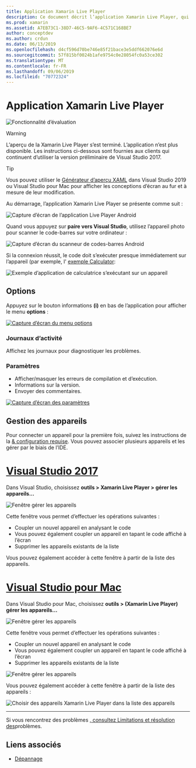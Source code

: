 ```yaml
---
title: Application Xamarin Live Player
description: Ce document décrit l’application Xamarin Live Player, qui peut être utilisée pour afficher un aperçu des modifications du code en direct sur l’appareil. Il traite de l’installation, des exemples, des journaux, des paramètres, de la gestion des appareils et bien plus encore.
ms.prod: xamarin
ms.assetid: A7EB73C1-38D7-46C5-9AF6-4C571C168BE7
author: conceptdev
ms.author: crdun
ms.date: 06/13/2019
ms.openlocfilehash: d4cf596d70be746e85f21bace3e5ddf662076e6d
ms.sourcegitcommit: 57f815bf0024b1afe9754c0e28054fc0a53ce302
ms.translationtype: MT
ms.contentlocale: fr-FR
ms.lasthandoff: 09/06/2019
ms.locfileid: "70772324"
---
```

# <a name="xamarin-live-player-app"></a>Application Xamarin Live Player

![Fonctionnalité d’évaluation](~/media/shared/preview.png)

> [!WARNING]
> L’aperçu de la Xamarin Live Player s’est terminé. L’application n’est plus disponible. Les instructions ci-dessous sont fournies aux clients qui continuent d’utiliser la version préliminaire de Visual Studio 2017.

> [!TIP]
> Vous pouvez utiliser le [Générateur d’aperçu XAML](~/xamarin-forms/xaml/xaml-previewer/index.md) dans Visual Studio 2019 ou Visual Studio pour Mac pour afficher les conceptions d’écran au fur et à mesure de leur modification.

Au démarrage, l’application Xamarin Live Player se présente comme suit :

![Capture d’écran de l’application Live Player Android](player-images/app-android-sml.png)

Quand vous appuyez sur **paire vers Visual Studio**, utilisez l’appareil photo pour scanner le code-barres sur votre ordinateur :

![Capture d’écran du scanneur de codes-barres Android](player-images/scan-android-sml.png)

Si la connexion réussit, le code doit s’exécuter presque immédiatement sur l’appareil (par exemple, l' [exemple Calculator](https://github.com/xamarin/mobile-samples/tree/master/LivePlayer/BasicCalculator):

![Exemple d’application de calculatrice s’exécutant sur un appareil](player-images/basic-calculator-sml.png)

## <a name="options"></a>Options

Appuyez sur le bouton informations **(i)** en bas de l’application pour afficher le menu **options** :

[![Capture d’écran du menu options](player-images/options-sml.png)](player-images/options.png#lightbox)

### <a name="logs"></a>Journaux d’activité

Affichez les journaux pour diagnostiquer les problèmes.

### <a name="settings"></a>Paramètres

- Afficher/masquer les erreurs de compilation et d’exécution.
- Informations sur la version.
- Envoyer des commentaires.

[![Capture d’écran des paramètres](player-images/settings-sml.png)](player-images/settings.png#lightbox)

## <a name="managing-devices"></a>Gestion des appareils

Pour connecter un appareil pour la première fois, suivez les instructions de la [& configuration requise](~/tools/live-player/install.md). Vous pouvez associer plusieurs appareils et les gérer par le biais de l’IDE.

# <a name="visual-studio-2017tabwindows"></a>[Visual Studio 2017](#tab/windows)

Dans Visual Studio, choisissez **outils > Xamarin Live Player > gérer les appareils...**

![Fenêtre gérer les appareils](player-images/manage-tools-menu-vs.png)

Cette fenêtre vous permet d’effectuer les opérations suivantes :

- Coupler un nouvel appareil en analysant le code
- Vous pouvez également coupler un appareil en tapant le code affiché à l’écran
- Supprimer les appareils existants de la liste

Vous pouvez également accéder à cette fenêtre à partir de la liste des appareils.

# <a name="visual-studio-for-mactabmacos"></a>[Visual Studio pour Mac](#tab/macos)

Dans Visual Studio pour Mac, choisissez **outils > (Xamarin Live Player) gérer les appareils...**

![Fenêtre gérer les appareils](player-images/manage-tools-menu.png)

Cette fenêtre vous permet d’effectuer les opérations suivantes :

- Coupler un nouvel appareil en analysant le code
- Vous pouvez également coupler un appareil en tapant le code affiché à l’écran
- Supprimer les appareils existants de la liste

![Fenêtre gérer les appareils](player-images/manage.png)

Vous pouvez également accéder à cette fenêtre à partir de la liste des appareils :

![Choisir des appareils Xamarin Live Player dans la liste des appareils](player-images/manage-device-menu.png)

-----

Si vous rencontrez des problèmes [, consultez Limitations et résolution des](~/tools/live-player/troubleshooting.md)problèmes.

## <a name="related-links"></a>Liens associés

- [Dépannage](~/tools/live-player/troubleshooting.md)
